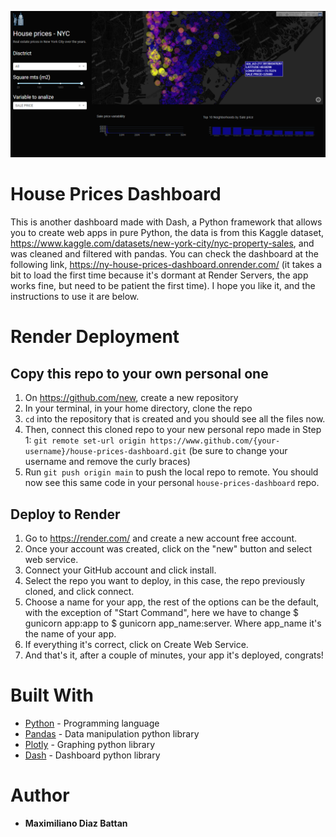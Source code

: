 ![house prices.png](https://github.com/maxidiazbattan/house-prices-dashboard/blob/main/assets/house%20prices.png)


# House Prices Dashboard 
This is another dashboard made with Dash, a Python framework that allows you to create web apps in pure Python, the data is from this Kaggle dataset, https://www.kaggle.com/datasets/new-york-city/nyc-property-sales, and was cleaned and filtered with pandas. You can check the dashboard at the following link, https://ny-house-prices-dashboard.onrender.com/ (it takes a bit to load the first time because it's dormant at Render Servers, the app works fine, but need to be patient the first time). I hope you like it, and the instructions to use it are below.


# Render Deployment

## Copy this repo to your own personal one
1. On https://github.com/new, create a new repository  
2. In your terminal, in your home directory, clone the repo
3. `cd` into the repository that is created and you should see all the files now.
4. Then, connect this cloned repo to your new personal repo made in Step 1: `git remote set-url origin https://www.github.com/{your-username}/house-prices-dashboard.git` (be sure to change your username and remove the curly braces)
5. Run `git push origin main` to push the local repo to remote. You should now see this same code in your personal `house-prices-dashboard` repo.

## Deploy to Render
1. Go to https://render.com/ and create a new account free account. 
2. Once your account was created, click on the "new" button and select web service.
3. Connect your GitHub account and click install.
4. Select the repo you want to deploy, in this case, the repo previously cloned, and click connect.
5. Choose a name for your app, the rest of the options can be the default, with the exception of "Start Command", here we have to change $ gunicorn app:app to $ gunicorn app_name:server. Where app_name it's the name of your app. 
6. If everything it's correct, click on Create Web Service.
7. And that's it, after a couple of minutes, your app it's deployed, congrats!


# Built With

* [Python](https://docs.python.org/3/) - Programming language
* [Pandas](https://pandas.pydata.org/docs/) - Data manipulation python library
* [Plotly](https://plotly.com/python/) - Graphing python library
* [Dash](https://dash.plotly.com/) - Dashboard python library


# Author

* **Maximiliano Diaz Battan** 
